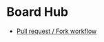 # Board Hub

- [Pull request / Fork workflow](https://gist.github.com/Chaser324/ce0505fbed06b947d962)
